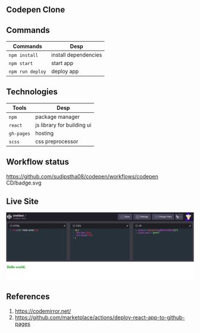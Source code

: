 ## Codepen Clone

## Commands
  | Commands |            Desp         |
  |--------- |-------------------------|
  |`npm install` | install dependencies|
  |`npm start`   | start app           |
  |`npm run deploy` | deploy app       |

## Technologies
|   Tools  |    Desp          |
|---------|-------------------|
| `npm`    | package manager   |
| `react`  | js library for building ui|
| `gh-pages` |  hosting       |
|  `scss`   | css preprocessor |


## Workflow status
https://github.com/sudipstha08/codepen/workflows/codepen CD/badge.svg
## Live Site
<a href="https://sudipstha08.github.io/codepen/" rel="codepen">![codepen-clone](https://github.com/sudipstha08/codepen/blob/master/src/assets/pen.png?raw=true)</a>

## References
1. https://codemirror.net/
2. https://github.com/marketplace/actions/deploy-react-app-to-github-pages